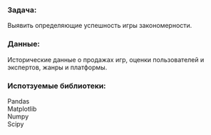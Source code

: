 ### Задача:  
Выявить определяющие успешность игры закономерности.  

### Данные:  
Исторические данные о продажах игр, оценки пользователей и экспертов, жанры и платформы.  

### Испотзуемые библиотеки:  
Pandas   
Matplotlib   
Numpy   
Scipy 
